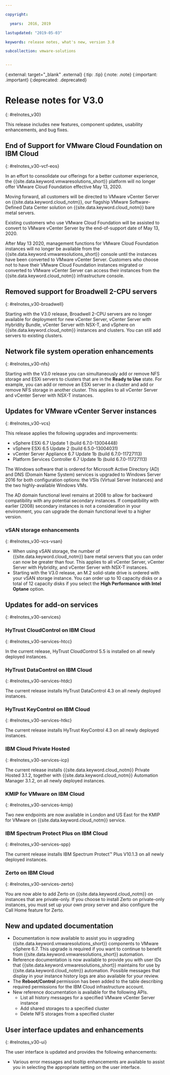 ```yaml
---

copyright:

  years:  2016, 2019

lastupdated: "2019-05-03"

keywords: release notes, what's new, version 3.0

subcollection: vmware-solutions


---
```


{:external: target="_blank" .external}
{:tip: .tip}
{:note: .note}
{:important: .important}
{:deprecated: .deprecated}


# Release notes for V3.0
{: #relnotes_v30}

This release includes new features, component updates, usability enhancements, and bug fixes.

## End of Support for VMware Cloud Foundation on IBM Cloud
{: #relnotes_v30-vcf-eos}

In an effort to consolidate our offerings for a better customer experience, the {{site.data.keyword.vmwaresolutions_short}} platform will no longer offer VMware Cloud Foundation effective May 13, 2020.

Moving forward, all customers will be directed to VMware vCenter Server on {{site.data.keyword.cloud_notm}}, our flagship VMware Software-Defined Data Center solution on {{site.data.keyword.cloud_notm}} bare metal servers.

Existing customers who use VMware Cloud Foundation will be assisted to convert to VMware vCenter Server by the end-of-support date of May 13, 2020.

After May 13 2020, management functions for VMware Cloud Foundation instances will no longer be available from the {{site.data.keyword.vmwaresolutions_short}} console until the instances have been converted to VMware vCenter Server. Customers who choose not to have their VMware Cloud Foundation instances migrated or converted to VMware vCenter Server can access their instances from the {{site.data.keyword.cloud_notm}} infrastructure console.

## Removed support for Broadwell 2-CPU servers
{: #relnotes_v30-broadwell}

Starting with the V3.0 release, Broadwell 2-CPU servers are no longer available for deployment for new vCenter Server, vCenter Server with Hybridity Bundle, vCenter Server with NSX-T, and vSphere on {{site.data.keyword.cloud_notm}} instances and clusters. You can still add servers to existing clusters.

## Network file system operation enhancements
{: #relnotes_v30-nfs}

Starting with the V3.0 release you can simultaneously add or remove NFS storage and ESXi servers to clusters that are in the **Ready to Use** state. For example, you can add or remove an ESXi server in a cluster and add or remove NFS storage in another cluster. This applies to all vCenter Server and vCenter Server with NSX-T instances.

## Updates for VMware vCenter Server instances
{: #relnotes_v30-vcs}

This release applies the following upgrades and improvements:

* vSphere ESXi 6.7 Update 1 (build 6.7.0-13004448)
* vSphere ESXi 6.5 Update 2 (build 6.5.0-13004031)
* vCenter Server Appliance 6.7 Update 1b (build 6.7.0-11727113)
* Platform Services Controller 6.7 Update 1b (build 6.7.0-11727113)

The Windows software that is ordered for Microsoft Active Directory (AD) and DNS (Domain Name System) services is upgraded to Windows Server 2016 for both configuration options: the VSIs (Virtual Server Instances) and the two highly-available Windows VMs.

The AD domain functional level remains at 2008 to allow for backward compatibility with any potential secondary instances. If compatibility with earlier (2008) secondary instances is not a consideration in your environment, you can upgrade the domain functional level to a higher version.

### vSAN storage enhancements
{: #relnotes_v30-vcs-vsan}

* When using vSAN storage, the number of {{site.data.keyword.cloud_notm}} bare metal servers that you can order can now be greater than four. This applies to all vCenter Server, vCenter Server with Hybridity, and vCenter Server with NSX-T instances.
* Starting with the V3.0 release, an M.2 solid-state drive is ordered with your vSAN storage instance. You can order up to 10 capacity disks or a total of 12 capacity disks if you select the **High Performance with Intel Optane** option.

## Updates for add-on services
{: #relnotes_v30-services}

### HyTrust CloudControl on IBM Cloud
{: #relnotes_v30-services-htcc}

In the current release, HyTrust CloudControl 5.5 is installed on all newly deployed instances.

### HyTrust DataControl on IBM Cloud
{: #relnotes_v30-services-htdc}

The current release installs HyTrust DataControl 4.3 on all newly deployed instances.

### HyTrust KeyControl on IBM Cloud
{: #relnotes_v30-services-htkc}

The current release installs HyTrust KeyControl 4.3 on all newly deployed instances.

### IBM Cloud Private Hosted
{: #relnotes_v30-services-icp}

The current release installs {{site.data.keyword.cloud_notm}} Private Hosted 3.1.2, together with {{site.data.keyword.cloud_notm}} Automation Manager 3.1.2, on all newly deployed instances.

### KMIP for VMware on IBM Cloud
{: #relnotes_v30-services-kmip}

Two new endpoints are now available in London and US East for the KMIP for VMware on {{site.data.keyword.cloud_notm}} service.

### IBM Spectrum Protect Plus on IBM Cloud
{: #relnotes_v30-services-spp}

The current release installs IBM Spectrum Protect™ Plus V10.1.3 on all newly deployed instances.

### Zerto on IBM Cloud
{: #relnotes_v30-services-zerto}

You are now able to add Zerto on {{site.data.keyword.cloud_notm}} on instances that are private-only. If you choose to install Zerto on private-only instances, you must set up your own proxy server and also configure the Call Home feature for Zerto.

## New and updated documentation

* Documentation is now available to assist you in upgrading {{site.data.keyword.vmwaresolutions_short}} components to VMware vSphere 6.7. This upgrade is required if you want to continue to benefit from {{site.data.keyword.vmwaresolutions_short}} automation.
* Reference documentation is now available to provide you with user IDs that {{site.data.keyword.vmwaresolutions_short}} maintains for use by {{site.data.keyword.cloud_notm}} automation. Possible messages that display in your instance history logs are also available for your review.
* The **Reboot/Control** permission has been added to the table describing required permissions for the IBM Cloud infrastructure account.
* New reference documentation is available for the following APIs.
  * List all history messages for a specified VMware vCenter Server instance
  * Add shared storages to a specified cluster
  * Delete NFS storages from a specified cluster

## User interface updates and enhancements
{: #relnotes_v30-ui}

The user interface is updated and provides the following enhancements:

* Various error messages and tooltip enhancements are available to assist you in selecting the appropriate setting on the user interface.
